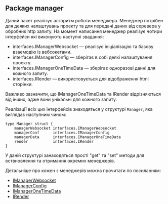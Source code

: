 ## Package manager
Даний пакет реалізує алгоритм роботи менеджера. Менеджер потрібен для деяких
налаштувань проекту та для передачі даних від серевера у обробник http запиту.
На момент написання менеджер реалізує чотири інтерфейси які виконують наступні 
звадання:<br>
* interfaces.IManagerWebsocket — реалізує ініціалізацію та базову взаємодію із 
вебсокетами.
* interfaces.IManagerConfig — зберігає в собі деякі налаштування проекту.
* interfaces.IManagerOneTimeData — зберігає одноразові данні для кожного запиту.
* interfaces.IRender — використовується для відображення html сторінки.

Важливо зазначити, що IManagerOneTimeData та IRender відрізняються від інших,
 адже вони унікальні для кожного запиту.

Реалізації всіх цих інтерфейсів знаходяться у структурі ``Manager``, яка виглядає
 наступним чином:
```
type Manager struct {
    managerWebsocket interfaces.IManagerWebsocket
    managerConf      interfaces.IManagerConfig
    managerData      interfaces.IManagerOneTimeData
    render           interfaces.IRender
}
```
У даній структурі занаходяться прості "get" та "set" методи для вствновлення та 
отримання окремих менеджерів.

Детальніше про кожен з менеджерів можна прочитати по посиланням:

* [IManagerWebsocket](https://github.com/uwine4850/foozy/blob/master/docs/ua/router/manager/manager_ws.md)
* [IManagerConfig](https://github.com/uwine4850/foozy/blob/master/docs/ua/router/manager/manager_conf.md)
* [IManagerOneTimeData](https://github.com/uwine4850/foozy/blob/master/docs/ua/router/manager/manager_otd.md)
* [IRender](https://github.com/uwine4850/foozy/blob/master/docs/ua/router/tmlengine/page_render.md)